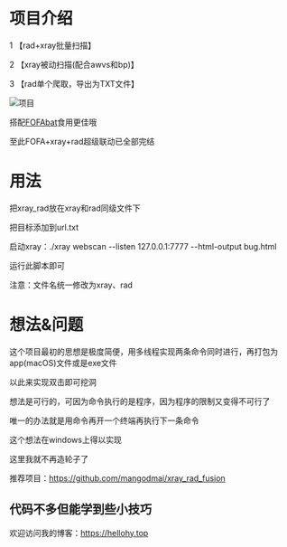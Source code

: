 # 项目介绍
1 【rad+xray批量扫描】 

2 【xray被动扫描(配合awvs和bp)】

3 【rad单个爬取，导出为TXT文件】 

![项目](https://hellohy.top/wp-content/uploads/2021/07/image-57-1024x578.png)

搭配[FOFAbat](https://github.com/light-Life/FOFAbat)食用更佳哦

至此FOFA+xray+rad超级联动已全部完结

# 用法

把xray_rad放在xray和rad同级文件下

把目标添加到url.txt

启动xray：./xray webscan --listen 127.0.0.1:7777 --html-output bug.html

运行此脚本即可

注意：文件名统一修改为xray、rad

# 想法&问题  
这个项目最初的思想是极度简便，用多线程实现两条命令同时进行，再打包为app(macOS)文件或是exe文件  

以此来实现双击即可挖洞  

想法是可行的，可因为命令执行的是程序，因为程序的限制又变得不可行了  

唯一的办法就是用命令再开一个终端再执行下一条命令  

这个想法在windows上得以实现 

这里我就不再造轮子了  

推荐项目：https://github.com/mangodmai/xray_rad_fusion

## 代码不多但能学到些小技巧

欢迎访问我的博客：https://hellohy.top

